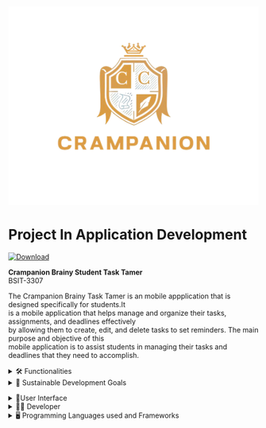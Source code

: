 ![UI Image 1](Icon/splash_image.png)
# Project In Application Development
[![Download](https://img.shields.io/badge/Download-Repository-brightgreen)](https://github.com/LunaAndrei/CRAMPANION_PROJEC/archive/refs/heads/main.zip)

**Crampanion Brainy Student Task Tamer**  
BSIT-3307


  The Crampanion Brainy Task Tamer is an mobile appplication that is designed specifically for students.It<br> 
  is a mobile application that helps manage and organize their tasks, assignments, and deadlines effectively<br>
  by allowing them to create, edit, and delete tasks to set reminders. The main purpose and objective of this<br>
  mobile application is to assist students in managing their tasks and deadlines that they need to accomplish.

  <details><summary>🛠️ Functionalities</summary>

&nbsp;&nbsp;&nbsp;&nbsp;&nbsp;&nbsp; ![Add Button](https://img.shields.io/badge/Add-+-green) Create and Add a Student Task<br>
 &nbsp;&nbsp;&nbsp;&nbsp;&nbsp;&nbsp;[![Edit Icon](https://img.shields.io/badge/Edit-✏️-blueviolet)](link_to_your_edit_action) Edit a Student Task<br>
 &nbsp;&nbsp;&nbsp;&nbsp;&nbsp;&nbsp;![Read Icon](https://img.shields.io/badge/Read-📖-blue) Read or View the Student Task<br>
 &nbsp;&nbsp;&nbsp;&nbsp;&nbsp;&nbsp;![Delete Icon](https://img.shields.io/badge/Delete-🗑️-red)Delete a Student Task 

</details>
<details>
  <summary>🎯 Sustainable Development Goals</summary>
  
  ### Goal 4 (SDG 4): Quality Education. 
  
  The Crampanion app for managing student tasks can be aligned with Sustainable Development Goal 4 (SDG 4): Quality Education. SDG 4 aims to ensure inclusive and equitable quality education and promote lifelong learning opportunities for all.
  
  By helping students manage their tasks effectively, the Crampanion app contributes to improving educational outcomes, reducing stress, and enhancing time management skills, all of which support the broader goals of quality education.</details>
<details>
  <summary>📱User Interface</summary>

  ## Splash Screen
&nbsp;&nbsp;&nbsp;&nbsp;&nbsp;&nbsp;&nbsp;&nbsp;&nbsp;&nbsp;&nbsp;&nbsp;&nbsp;&nbsp;&nbsp;&nbsp;&nbsp;&nbsp;&nbsp;&nbsp;&nbsp;&nbsp;&nbsp;&nbsp;&nbsp;&nbsp;&nbsp;&nbsp;&nbsp;&nbsp;&nbsp;&nbsp;&nbsp;&nbsp;&nbsp;&nbsp;&nbsp;&nbsp;&nbsp;&nbsp;&nbsp;&nbsp;&nbsp;&nbsp;&nbsp;&nbsp;&nbsp;&nbsp;&nbsp;&nbsp;&nbsp;&nbsp;&nbsp;<img src="UI/SplashscreenUI.jpg" alt="Splashscreen" width="500" height="700">

  ##  User Guide Dialog
  &nbsp;<img src="UI/Dialogaftersplash.jpg" alt="Userdialogguide" width="500" height="700"> <img src="UI/UserGuide.jpg" alt="Userdialogguide" width="500" height="700">
  &nbsp;&nbsp;&nbsp;*This is the user guide Dialog for the new user of the crampanion app*

   ## Task Screen
&nbsp;&nbsp;&nbsp;&nbsp;&nbsp;&nbsp;&nbsp;&nbsp;&nbsp;&nbsp;&nbsp;&nbsp;&nbsp;&nbsp;&nbsp;&nbsp;&nbsp;&nbsp;&nbsp;&nbsp;&nbsp;&nbsp;&nbsp;&nbsp;&nbsp;&nbsp;&nbsp;&nbsp;&nbsp;&nbsp;&nbsp;&nbsp;&nbsp;&nbsp;&nbsp;&nbsp;&nbsp;&nbsp;&nbsp;&nbsp;&nbsp;&nbsp;&nbsp;&nbsp;&nbsp;&nbsp;&nbsp;&nbsp;&nbsp;&nbsp;&nbsp;&nbsp;&nbsp;<img src="UI/Ui_11.jpg" alt="taskscreen" width="500" height="700">

&nbsp;&nbsp;&nbsp;&nbsp;&nbsp;&nbsp;&nbsp;&nbsp;&nbsp;&nbsp;&nbsp;&nbsp;&nbsp;&nbsp;&nbsp;&nbsp;&nbsp;&nbsp;*In this UI, you will see the subject of the task, the submission date, and the remaining days before the deadline.*

   ## Task Screen Tab
&nbsp;<img src="UI/All tasktab.jpg" alt="all tasktab" width="500" height="700"> <img src="UI/taskscreenUI.jpg" alt="Due Soon" width="500" height="700">
&nbsp;&nbsp;&nbsp;*The Task Screen has two tabs. The first tab is the 'All Tasks' tab, which displays tasks with deadlines that are two or more days away. In this tab, tasks are highlighted in green to indicate that the deadline is in the future. The second tab is the 'Due Soon' tab. This tab shows tasks that are either one day before the deadline or within 24 hours of it. You will also see that the text blinks red if the task's deadline is today.*
  ## UI for Adding a task Details
&nbsp;<img src="UI/AddtaskUI.jpg" alt="Taskdialog" width="500" height="700"> <img src="UI/Screenshot_2024-07-22-16-39-27-236_com.example.projectinappdev.jpg" alt="Selectingdate" width="500" height="700">
&nbsp;&nbsp;&nbsp;*In this dialog there is an input type where you can enter or add the details of your task you can also select a submission date for your task*
   ## Task Details
&nbsp;<img src="UI/Taskdetails UI.jpg" alt="tasksdetails" width="500" height="700"> <img src="UI/Adding a details and time.jpg" alt="tasksdetails" width="500" height="700">

&nbsp;&nbsp;&nbsp;*In this UI you will see the details of your task that you have added inlcuding also the date you can also add edit and delete the details of your &nbsp;task*
</details>


<details><summary>👩‍💻 Developer</summary>  
  &nbsp;&nbsp;&nbsp;&nbsp;&nbsp;&nbsp;&nbsp;&nbsp;&nbsp;&nbsp;&nbsp;&nbsp;&nbsp;&nbsp;&nbsp;&nbsp;&nbsp;&nbsp;&nbsp;<img src="Devpic/Devpic 3.jpg" alt="Dev Pic" width="200" height="200">
   <h5>&nbsp;&nbsp;&nbsp;&nbsp;&nbsp;&nbsp;&nbsp;&nbsp;&nbsp;&nbsp;&nbsp;&nbsp;&nbsp;&nbsp;&nbsp;&nbsp;&nbsp;&nbsp;&nbsp;&nbsp;&nbsp;&nbsp;&nbsp;&nbsp;&nbsp;&nbsp;&nbsp;&nbsp;&nbsp;&nbsp;Hawak Carl Jonel V. </h5>
<a href="" target="_blank"><img src="https://img.shields.io/badge/LinkedIn-%230077B5.svg?&style=flat-square&logo=linkedin&logoColor=white" alt="LinkedIn"></a>
      <a href="https://www.facebook.com/jonel.hawak" target="_blank"><img src="https://img.shields.io/badge/Facebook-%231877F2.svg?&style=flat-square&logo=facebook&logoColor=white" alt="Facebook"></a>
        <a href="https://l.facebook.com/l.php?u=https%3A%2F%2Fwww.instagram.com%2Fcarljon3l_%3Figsh%3DMXdpOTkyZjZrNHNzdA%253D%253D%26fbclid%3DIwZXh0bgNhZW0CMTAAAR1BQDfrt9XrPQCPuK_-xw-JGf-KIbtyt8J14SEI_g8Vj5okiUTRFrZu28I_aem_wt8RC0ZlQUgaCXUIIC8Dpg&h=AT2PxycAyy6OhVZOP1UJWmlAqQfTJO3ZWGwC11iJ0snbylLKGOcOgKa6_YgeR-BjzmD7VVZ8oqluGna4nAiUkwc2L6wVkmsd1jObbIwXo2f_vKCjWnzYeOTDOwX8C58z_KNJNg" target="_blank">
          <img src="https://img.shields.io/badge/Instagram-%23E4405F.svg?&style=flat-square&logo=instagram&logoColor=white" alt="Instagram"></a>
    <img alt="GitHub" src="https://img.shields.io/badge/dynamic/json?logo=github&label=GitHub+Followers&labelColor=282c34&color=181717&query=%24.data.totalSubs&url=https%3A%2F%2Fapi.spencerwoo.com%2Fsubstats%2F%3Fsource%3Dgithub%26queryKey%3Dmadushadhanushka&longCache=true"/>
 
&nbsp;&nbsp;&nbsp;&nbsp;&nbsp;&nbsp;&nbsp;&nbsp;&nbsp;&nbsp;&nbsp;&nbsp;&nbsp;&nbsp;&nbsp;&nbsp;&nbsp;&nbsp;&nbsp;<img src="Devpic/devpic1.jpg" alt="Dev Pic" width="200" height="200">
  <h5>&nbsp;&nbsp;&nbsp;&nbsp;&nbsp;&nbsp;&nbsp;&nbsp;&nbsp;&nbsp;&nbsp;&nbsp;&nbsp;&nbsp;&nbsp;&nbsp;&nbsp;&nbsp;&nbsp;&nbsp;&nbsp;&nbsp;&nbsp;&nbsp;&nbsp;&nbsp;Lagunsing John Carlo M. </h5>
        <a href="https://l.facebook.com/l.php?u=https%3A%2F%2Fwww.instagram.com%2Fcacarkot%3Figsh%3DcHludnM1dDNmNTV3%26fbclid%3DIwZXh0bgNhZW0CMTAAAR0lRew2tnAr-BGtNegZOe8mPJgznwfbqt8n6C-U7-gj_tBfk_tym-nFo38_aem_2dvIkJTMDSTk5p5HoiDK8w&h=AT1AgpVX1VQfitTeF4fTOXYmOfCRIbZCev_aGYSqQHwsho4G1cjYoni2qt2yb9oaU4SPmyTH8NYdxyucPJpGtXu1Stt9yPufj85bmpfltZxVRlTbA4637Bh6xw7-kIkkHTlBcw" target="_blank"><img src="https://img.shields.io/badge/LinkedIn-%230077B5.svg?&style=flat-square&logo=linkedin&logoColor=white" alt="LinkedIn"></a>
      <a href="https://www.facebook.com/c.lagunsing" target="_blank"><img src="https://img.shields.io/badge/Facebook-%231877F2.svg?&style=flat-square&logo=facebook&logoColor=white" alt="Facebook"></a>
        <a href="https://l.facebook.com/l.php?u=https%3A%2F%2Fwww.instagram.com%2Fcacarkot%3Figsh%3DcHludnM1dDNmNTV3%26fbclid%3DIwZXh0bgNhZW0CMTAAAR0lRew2tnAr-BGtNegZOe8mPJgznwfbqt8n6C-U7-gj_tBfk_tym-nFo38_aem_2dvIkJTMDSTk5p5HoiDK8w&h=AT1AgpVX1VQfitTeF4fTOXYmOfCRIbZCev_aGYSqQHwsho4G1cjYoni2qt2yb9oaU4SPmyTH8NYdxyucPJpGtXu1Stt9yPufj85bmpfltZxVRlTbA4637Bh6xw7-kIkkHTlBcw" target="_blank">
          <img src="https://img.shields.io/badge/Instagram-%23E4405F.svg?&style=flat-square&logo=instagram&logoColor=white" alt="Instagram"></a>
  <img alt="GitHub" src="https://img.shields.io/badge/dynamic/json?logo=github&label=GitHub+Followers&labelColor=282c34&color=181717&query=%24.data.totalSubs&url=https%3A%2F%2Fapi.spencerwoo.com%2Fsubstats%2F%3Fsource%3Dgithub%26queryKey%3Dmadushadhanushka&longCache=true"/>

&nbsp;&nbsp;&nbsp;&nbsp;&nbsp;&nbsp;&nbsp;&nbsp;&nbsp;&nbsp;&nbsp;&nbsp;&nbsp;&nbsp;&nbsp;&nbsp;&nbsp;&nbsp;&nbsp;<img src="Devpic/Devpic 2.jpg" alt="Dev Pic" width="200" height="200">    <h5>&nbsp;&nbsp;&nbsp;&nbsp;&nbsp;&nbsp;&nbsp;&nbsp;&nbsp;&nbsp;&nbsp;&nbsp;&nbsp;&nbsp;&nbsp;&nbsp;&nbsp;&nbsp;&nbsp;&nbsp;&nbsp;&nbsp;&nbsp;&nbsp;&nbsp;&nbsp;&nbsp;&nbsp;&nbsp;&nbsp;&nbsp;&nbsp;&nbsp;&nbsp;Luna Andrei B.</h5>
       <a href="" target="_blank"><img src="https://img.shields.io/badge/LinkedIn-%230077B5.svg?&style=flat-square&logo=linkedin&logoColor=white" alt="LinkedIn"></a>
      <a href="https://www.facebook.com/andrei.luna.980" target="_blank"><img src="https://img.shields.io/badge/Facebook-%231877F2.svg?&style=flat-square&logo=facebook&logoColor=white" alt="Facebook"></a>
        <a href="https://l.facebook.com/l.php?u=https%3A%2F%2Fwww.instagram.com%2Fdreidredr%3Figsh%3Db2J1ODYyOHlnMjFr%26fbclid%3DIwZXh0bgNhZW0CMTAAAR08BQaQREtFT9OlbOGxAsay5LGsKVL16sSaAiPoFCTy1nEodyVVNnYgBjc_aem_w5BXcUEPQ72ntKGTj-ACzw&h=AT1AgpVX1VQfitTeF4fTOXYmOfCRIbZCev_aGYSqQHwsho4G1cjYoni2qt2yb9oaU4SPmyTH8NYdxyucPJpGtXu1Stt9yPufj85bmpfltZxVRlTbA4637Bh6xw7-kIkkHTlBcw" target="_blank">
          <img src="https://img.shields.io/badge/Instagram-%23E4405F.svg?&style=flat-square&logo=instagram&logoColor=white" alt="Instagram"></a>
  <img alt="GitHub" src="https://img.shields.io/badge/dynamic/json?logo=github&label=GitHub+Followers&labelColor=282c34&color=181717&query=%24.data.totalSubs&url=https%3A%2F%2Fapi.spencerwoo.com%2Fsubstats%2F%3Fsource%3Dgithub%26queryKey%3Dmadushadhanushka&longCache=true"/> 
</details>

<details><summary> 🖥️ Programming Languages used and Frameworks</summary><br>
&nbsp;&nbsp;&nbsp;&nbsp;&nbsp;&nbsp;&nbsp;&nbsp;&nbsp;&nbsp;&nbsp;&nbsp;&nbsp;&nbsp;&nbsp;&nbsp;&nbsp;&nbsp;&nbsp;&nbsp;<img src="https://img.shields.io/badge/Flutter-02569B?style=for-the-badge&logo=flutter&logoColor=white" alt="Flutter" />
&nbsp;&nbsp;<img src="https://img.shields.io/badge/Dart-0175C2?style=for-the-badge&logo=dart&logoColor=white" alt="Dart" />
</details>

